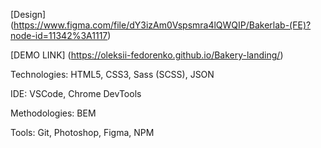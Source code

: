 [Design] (https://www.figma.com/file/dY3izAm0Vspsmra4lQWQIP/Bakerlab-(FE)?node-id=11342%3A1117)

[DEMO LINK] (https://oleksii-fedorenko.github.io/Bakery-landing/)

Technologies: HTML5, CSS3, Sass (SCSS), JSON

IDE: VSCode, Chrome DevTools

Methodologies: BEM

Tools: Git, Photoshop, Figma, NPM
